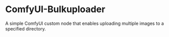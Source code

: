 # ComfyUI-Bulkuploader
A simple ComfyUI custom node that enables uploading multiple images to a specified directory.
